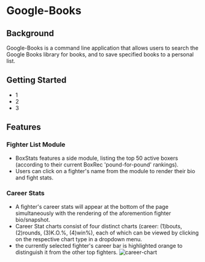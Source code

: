 # Google-Books

## Background
Google-Books is a command line application that allows users to search the Google Books library for books, and to save specified books to a personal list.

## Getting Started
- 1
- 2
- 3

## Features

### Fighter List Module
- BoxStats features a side module, listing the top 50 active boxers (according to their current BoxRec 'pound-for-pound' rankings).
- Users can click on a fighter's name from the module to render their bio and fight stats. 

### Career Stats
- A fighter's career stats will appear at the bottom of the page simultaneously with the rendering of the aforemention fighter bio/snapshot.
- Career Stat charts consist of four distinct charts (career: (1)bouts, (2)rounds, (3)K.O.%, (4)win%), each of which can be viewed by clicking on the respective chart type in a dropdown menu.
- the currently selected fighter's career bar is highlighted orange to distinguish it from the other top fighters.
![career-chart](https://media.giphy.com/media/uwfERUYKxhX3Kcqcnb/giphy.gif)  
